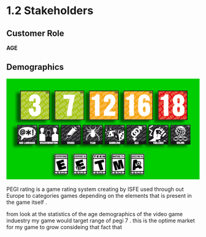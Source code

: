 # 1.2 Stakeholders

## Customer Role

**AGE**



## Demographics



![](../.gitbook/assets/image.png)

PEGI rating is a game rating system creating by ISFE used through out Europe to categories   games depending on the elements that is present in the game itself .&#x20;

from look at the statistics  of the  age demographics of the video game induestry my game would target range of pegi 7 . this is the optime market for my game to grow consideing that fact that





